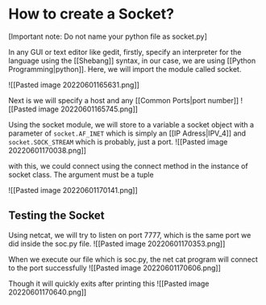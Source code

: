 # How to create a Socket?

\[Important note: Do not name your python file as socket.py]

In any GUI or text editor like gedit, firstly, specify an interpreter for the language using the [[Shebang]] syntax, in our case, we are using [[Python Programming|python]]. Here, we will import the module called socket.

![[Pasted image 20220601165631.png]]

Next is we will specify a host and any [[Common Ports|port number]]
![[Pasted image 20220601165745.png]]

Using the socket module, we will store to a variable a socket object with a parameter of `socket.AF_INET` which is simply an [[IP Adress|IPV_4]] and `socket.SOCK_STREAM` which is probably, just a port.
![[Pasted image 20220601170038.png]]

with this, we could connect using the connect method in the instance of socket class. The argument must be a tuple

![[Pasted image 20220601170141.png]]

## Testing the Socket
Using netcat, we will try to listen on port 7777, which is the same port we did inside the soc.py file. 
![[Pasted image 20220601170353.png]]

When we execute our file which is soc.py, the net cat program will connect to the port successfully
![[Pasted image 20220601170606.png]]

Though it will quickly exits after printing this
![[Pasted image 20220601170640.png]]


